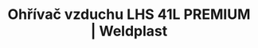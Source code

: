 ---
Filename: "ohrivac-vzduchu-lhs-41l-premium"
Link: "file:/Users/vinayakpatel/Downloads/www.weldplast.cz/ohrivac-vzduchu-lhs-41l-premium"
product_name: "LHS 41L PREMIUM400 V / 4.4 kW"
product_id: "Obj. číslo:143.282"
title: "Ohřívač vzduchu LHS 41L PREMIUM | Weldplast"
product_desc: "Druhá generace středně velkých Leister LHS ohřívačů vzduchu využívá stejné technologie jako řada menších ohřívačů Leister LHS 15/21. Nízké náklady na údržbu a dlouhá životnost díky patentované ochraně topných těles.Snadná výměna topných tělesStandardní ovládací rozhraní pro použití s existujícími řídícími jednotkamiLHS PREMIUM – pro manuální regulaci výkonu topného tělesa."
product_specs: "Značka konformity, Značka schválení, Třída ochrany II, NapětíV~400, PříkonW4400, FrekvenceHz50 / 60, Max. teplota°C650, Průtok vzduchul/min240, Hmotnostkg0,85 / 0,95, Druh certifikaceCCA, Max. teplota prostředí°C80, Max. vstupní teplota vzduchu°C65"
product_downloads: "TECHNOLOGIE HORKÉHO VZDUCHU - katalog stáhnout , LHS 41 - produkotvý list stáhnout , LHS - manuál CZ stáhnout"
href: "https://www.weldplast.cz/files/katalog-ph-web.pdf, https://www.weldplast.cz/files/katalog-ph-web.pdf, https://www.weldplast.cz/files/lhs-41-produktovy-list.pdf, https://www.weldplast.cz/files/lhs-41-produktovy-list.pdf, https://www.weldplast.cz/files/lhs15-21-41-61-manual-cz.pdf, https://www.weldplast.cz/files/lhs15-21-41-61-manual-cz.pdf"
p_desc_2: "Druhá generace středně velkých Leister LHS ohřívačů vzduchu využívá stejné technologie jako řada menších ohřívačů Leister LHS 15/21. Nízké náklady na údržbu a dlouhá životnost díky patentované ochraně topných těles.Snadná výměna topných tělesStandardní ovládací rozhraní pro použití s existujícími řídícími jednotkamiLHS PREMIUM – pro manuální regulaci výkonu topného tělesa."
accessories: "Adaptér z ø 50,5 mm na ø 62 mmTryska tubulární (ø 50.5 mm) 590 x 420 x 1,7 mmTrubka prodlužovací, násuvná (ø 50.5 mm), 160 x ø 36.5 mm, pro LE 3300Tryska tubulární (ø 50.5 mm) 836 x 660 x 1 mmTryska tubulární (ø 50.5 mm) 900 x 800 x 0,9 mmTryska tubulární (ø 50.5 mm) 460 x 300 x 2 mmVentil redukce vzduchu (LHS 41)Trubka topná s ochranou (LHS 41L)Držák termosondy (LHS 40 / MONO)Příruba připojovací (ø 50.5/70 mm), násuvnáAdaptér (ø 50,5 mm)na ø 36.5 mmTryska reflektorová U (ø 50,5 mm)45 x 250 mm, přímáTryska reflektorová děrovaná (ø 50,5 mm)130 x 150 mm, přímáTryska reflektorová zavírací (ø 50,5 mm)ø 70 mm x 70 mmTryska reflektorová zavírací (ø 50,5 mm)ø 125 mm x 22 mmTryska reflektorová děrovaná (ø 50,5 mm)85 x 85 mm, přímáTryska štěrbinová (ø 50,5 mm)150 x 12 mm, přímáTryska přeplátovací (ø 50 mm)70 x 10 mm, přímáTryska tubulární (ø 50 mm)106 x 162 mm, 90° zahnutáTryska reflektorová děrovaná (ø 50,5 mm)ø 65 mm, přímáTryska přeplátovací (ø 50 mm)300 x 6 mm, přímáTryska štěrbinová (ø 50 mm)150 x 6 mm, přímáTryska štěrbinová (ø 50 mm)100 x 4 mm, přímáTryska přeplátovací (ø 50 mm)45 x 12 mm, 350 mm dlouhá, LHS 41L PREMIUM230 V / 4.4 kWLHS 41L PREMIUM400 V / 2 kWLHS 41L SYSTEM400 V / 5.5 kWLHS 41L PREMIUM400 V / 5.5 kWLHS 41L CLASSIC400 V / 5.5 kWLHS 41L CLASSIC400 V / 4.4 kWLHS 41L SYSTEM400 V / 4.4 kW"
similar_products: "LHS 41L PREMIUM230 V / 4.4 kWLHS 41L PREMIUM400 V / 2 kWLHS 41L SYSTEM400 V / 5.5 kWLHS 41L PREMIUM400 V / 5.5 kWLHS 41L CLASSIC400 V / 5.5 kWLHS 41L CLASSIC400 V / 4.4 kWLHS 41L SYSTEM400 V / 4.4 kW"
---